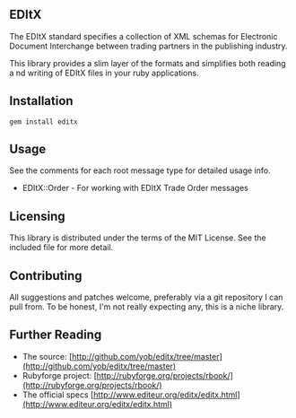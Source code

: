 ## EDItX

The EDItX standard specifies a collection of XML schemas for Electronic
Document Interchange between trading partners in the publishing industry.

This library provides a slim layer of the formats and simplifies both reading a
nd writing of EDItX files in your ruby applications.

## Installation

    gem install editx

## Usage

See the comments for each root message type for detailed usage info.

* EDItX::Order - For working with EDItX Trade Order messages

## Licensing

This library is distributed under the terms of the MIT License. See the included file for
more detail.

## Contributing

All suggestions and patches welcome, preferably via a git repository I can pull from.
To be honest, I'm not really expecting any, this is a niche library.

## Further Reading

- The source: [http://github.com/yob/editx/tree/master](http://github.com/yob/editx/tree/master)
- Rubyforge project: [http://rubyforge.org/projects/rbook/](http://rubyforge.org/projects/rbook/)
- The official specs [http://www.editeur.org/editx/editx.html](http://www.editeur.org/editx/editx.html)
